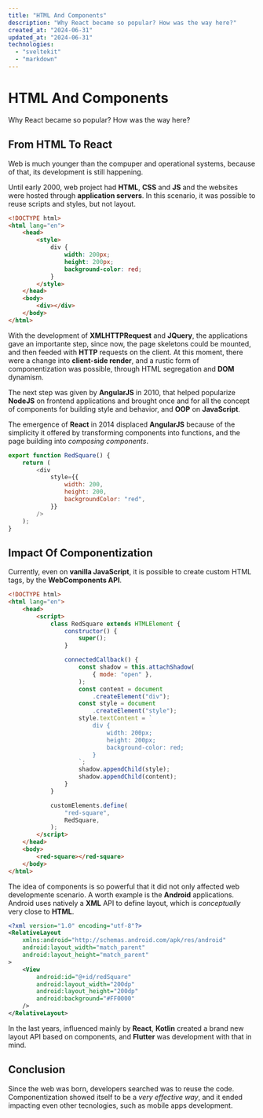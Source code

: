 ```yaml
---
title: "HTML And Components"
description: "Why React became so popular? How was the way here?"
created_at: "2024-06-31"
updated_at: "2024-06-31"
technologies:
  - "sveltekit"
  - "markdown"
---
```


# HTML And Components

Why React became so popular? How was the way here?

## From HTML To React

Web is much younger than the compuper and operational systems, because of that, its development is
still happening.

Until early 2000, web project had **HTML**, **CSS** and **JS** and the websites were hosted through
**application servers**. In this scenario, it was possible to reuse scripts and styles, but not
layout.

```html
<!DOCTYPE html>
<html lang="en">
    <head>
        <style>
            div {
                width: 200px;
                height: 200px;
                background-color: red;
            }
        </style>
    </head>
    <body>
        <div></div>
    </body>
</html>
```

With the development of **XMLHTTPRequest** and **JQuery**, the applications gave an importante step,
since now, the page skeletons could be mounted, and then feeded with **HTTP** requests on the
client. At this moment, there were a change into **client-side render**, and a rustic form of
componentization was possible, through HTML segregation and **DOM** dynamism.

The next step was given by **AngularJS** in 2010, that helped popularize **NodeJS** on frontend
applications and brought once and for all the concept of components for building style and behavior,
and **OOP** on **JavaScript**.

The emergence of **React** in 2014 displaced **AngularJS** because of the simplicity it offered by
transforming components into functions, and the page building into _composing components_.

```js
export function RedSquare() {
    return (
        <div
            style={{
                width: 200,
                height: 200,
                backgroundColor: "red",
            }}
        />
    );
}
```

## Impact Of Componentization

Currently, even on **vanilla JavaScript**, it is possible to create custom HTML tags, by the
**WebComponents API**.

```html
<!DOCTYPE html>
<html lang="en">
    <head>
        <script>
            class RedSquare extends HTMLElement {
                constructor() {
                    super();
                }

                connectedCallback() {
                    const shadow = this.attachShadow(
                        { mode: "open" },
                    );
                    const content = document
                        .createElement("div");
                    const style = document
                        .createElement("style");
                    style.textContent = `
                        div {
                            width: 200px;
                            height: 200px;
                            background-color: red;
                        }
                    `;
                    shadow.appendChild(style);
                    shadow.appendChild(content);
                }
            }

            customElements.define(
                "red-square",
                RedSquare,
            );
        </script>
    </head>
    <body>
        <red-square></red-square>
    </body>
</html>
```

The idea of components is so powerful that it did not only affected web developmente scenario. A
worth example is the **Android** applications. Android uses natively a **XML** API to define layout,
which is _conceptually_ very close to **HTML**.

```xml
<?xml version="1.0" encoding="utf-8"?>
<RelativeLayout
    xmlns:android="http://schemas.android.com/apk/res/android"
    android:layout_width="match_parent"
    android:layout_height="match_parent"
>
    <View
        android:id="@+id/redSquare"
        android:layout_width="200dp"
        android:layout_height="200dp"
        android:background="#FF0000"
    />
</RelativeLayout>
```

In the last years, influenced mainly by **React**, **Kotlin** created a brand new layout API based
on components, and **Flutter** was development with that in mind.

## Conclusion

Since the web was born, developers searched was to reuse the code. Componentization showed itself to
be a _very effective way_, and it ended impacting even other tecnologies, such as mobile apps
development.
